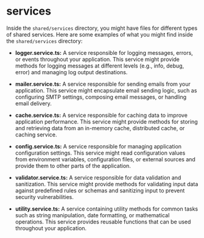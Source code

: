 # services

Inside the `shared/services` directory, you might have files for different types of shared services. Here are some examples of what you might find inside the `shared/services` directory:

- **logger.service.ts:** A service responsible for logging messages, errors, or events throughout your application. This service might provide methods for logging messages at different levels (e.g., info, debug, error) and managing log output destinations.

- **mailer.service.ts:** A service responsible for sending emails from your application. This service might encapsulate email sending logic, such as configuring SMTP settings, composing email messages, or handling email delivery.

- **cache.service.ts:** A service responsible for caching data to improve application performance. This service might provide methods for storing and retrieving data from an in-memory cache, distributed cache, or caching service.

- **config.service.ts:** A service responsible for managing application configuration settings. This service might read configuration values from environment variables, configuration files, or external sources and provide them to other parts of the application.

- **validator.service.ts:** A service responsible for data validation and sanitization. This service might provide methods for validating input data against predefined rules or schemas and sanitizing input to prevent security vulnerabilities.

- **utility.service.ts:** A service containing utility methods for common tasks such as string manipulation, date formatting, or mathematical operations. This service provides reusable functions that can be used throughout your application.

